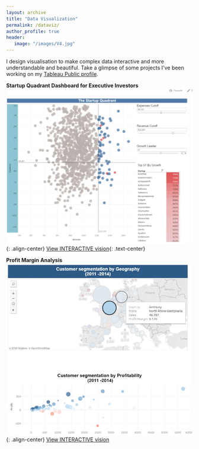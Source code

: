 ```yaml
---
layout: archive
title: "Data Visualization"
permalink: /dataviz/
author_profile: true
header:
   image: "/images/V4.jpg"
---
```


I design visualisation to make complex data interactive and more understandable and beautiful. Take a glimpse of some projects I've been working on my [Tableau Public profile](http://bit.ly/2KY4ftohome).


**Startup Quadrant Dashboard for Executive Investors**
![image-center](/images/V2.JPG){: .align-center}
 [View INTERACTIVE vision](https://tabsoft.co/30qbW2g){: .text-center}
 

**Profit Margin Analysis**
![image-center](/images/V5.jpg){: .align-center}
 [View INTERACTIVE vision](https://tabsoft.co/2HfQR2R)
